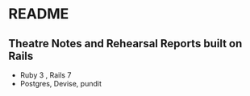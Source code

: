 # README

## Theatre Notes and Rehearsal Reports built on Rails

* Ruby 3 , Rails 7
* Postgres, Devise, pundit